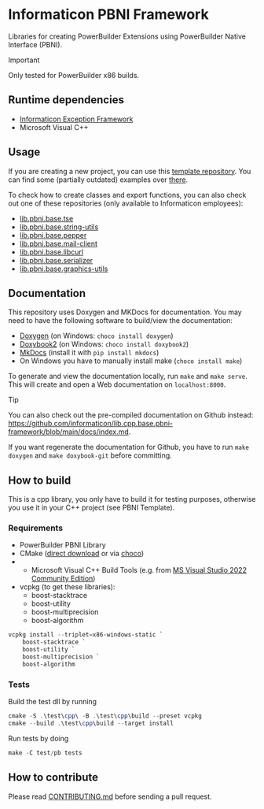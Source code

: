 # Informaticon PBNI Framework
Libraries for creating PowerBuilder Extensions using PowerBuilder Native Interface (PBNI).

> [!IMPORTANT]
> Only tested for PowerBuilder x86 builds.

## Runtime dependencies
 - [Informaticon Exception Framework](https://github.com/informaticon/lib.pb.base.exception-framework)
 - Microsoft Visual C++

## Usage
If you are creating a new project, you can use this [template repository](https://github.com/informaticon/div.cpp.base.pbni-extension-template).
You can find some (partially outdated) examples over [there](https://github.com/informaticon/div.cpp.base.pbni-framework-usage-example).

To check how to create classes and export functions, you can also check out one of these repositories (only available to Informaticon employees):
 - [lib.pbni.base.tse](https://github.com/informaticon/lib.pbni.base.tse)
 - [lib.pbni.base.string-utils](https://github.com/informaticon/lib.pbni.base.string-utils)
 - [lib.pbni.base.pepper](https://github.com/informaticon/lib.pbni.base.pepper)
 - [lib.pbni.base.mail-client](https://github.com/informaticon/lib.pbni.base.mail-client)
 - [lib.pbni.base.libcurl](https://github.com/informaticon/lib.pbni.base.libcurl)
 - [lib.pbni.base.serializer](https://github.com/informaticon/lib.pbni.base.serializer)
 - [lib.pbni.base.graphics-utils](https://github.com/informaticon/lib.pbni.base.graphics-utils)

## Documentation
This repository uses Doxygen and MKDocs for documentation.
You may need to have the following software to build/view the documentation:
* [Doxygen](https://www.doxygen.nl) (on Windows: `choco install doxygen`)
* [Doxybook2](https://github.com/matusnovak/doxybook2) (on Windows: `choco install doxybook2`)
* [MkDocs](https://www.mkdocs.org/) (install it with `pip install mkdocs`)
* On Windows you have to manually install make (`choco install make`)

To generate and view the documentation locally, run `make` and `make serve`.
This will create and open a Web documentation on `localhost:8000`.

> [!TIP]
> You can also check out the pre-compiled documentation on Github instead:
> https://github.com/informaticon/lib.cpp.base.pbni-framework/blob/main/docs/index.md.

If you want regenerate the documentation for Github, you have to run `make doxygen` and `make doxybook-git` before committing.

## How to build
This is a cpp library, you only have to build it for testing purposes, otherwise you use it in your C++ project (see PBNI Template).

### Requirements

- PowerBuilder PBNI Library
- CMake ([direct download](https://cmake.org/download/) or via [choco](https://community.chocolatey.org/packages/cmake))
- * Microsoft Visual C++ Build Tools (e.g. from [MS Visual Studio 2022 Community Edition](https://visualstudio.microsoft.com/de/vs/community/))
- vcpkg (to get these libraries):
  - boost-stacktrace
  - boost-utility
  - boost-multiprecision
  - boost-algorithm

```ps1
vcpkg install --triplet=x86-windows-static `
	boost-stacktrace `
	boost-utility `
	boost-multiprecision `
	boost-algorithm
```

### Tests
Build the test dll by running
```ps1
cmake -S .\test\cpp\ -B .\test\cpp\build --preset vcpkg
cmake --build .\test\cpp\build --target install
```

Run tests by doing
```ps1
make -C test/pb tests
```

## How to contribute
Please read [CONTRIBUTING.md](CONTRIBUTING.md) before sending a pull request.
